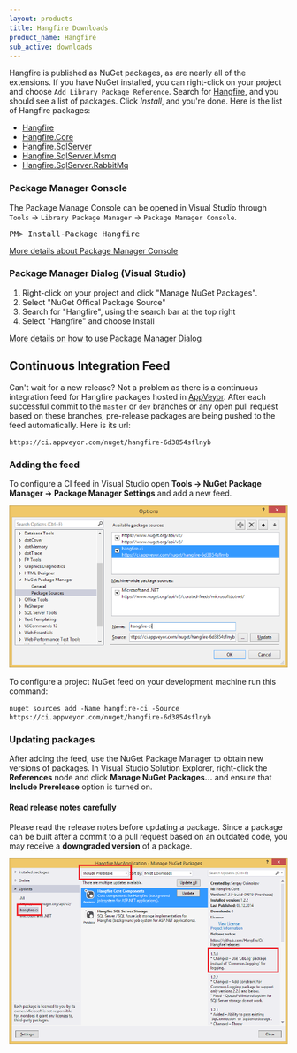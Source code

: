 ```yaml
---
layout: products
title: Hangfire Downloads
product_name: Hangfire
sub_active: downloads
---
```


Hangfire is published as NuGet packages, as are nearly all of the extensions. If you have NuGet installed, you can right-click on your project and choose `Add Library Package Reference`. Search for <a href="https://www.nuget.org/packages?q=Hangfire">Hangfire</a>, and you should see a list of packages. Click *Install*, and you're done. Here is the list of Hangfire packages:

* [Hangfire](https://www.nuget.org/packages/Hangfire/)
* [Hangfire.Core](https://www.nuget.org/packages/Hangfire.Core/)
* [Hangfire.SqlServer](https://www.nuget.org/packages/Hangfire.SqlServer/)
* [Hangfire.SqlServer.Msmq](https://www.nuget.org/packages/Hangfire.SqlServer.MSMQ/)
* [Hangfire.SqlServer.RabbitMq](https://www.nuget.org/packages/Hangfire.SqlServer.RabbitMQ/)

### Package Manager Console

The Package Manage Console can be opened in Visual Studio through `Tools` &rarr; `Library Package Manager` &rarr; `Package Manager Console`. 

<pre class="nuget-install">PM> Install-Package Hangfire</pre>

<a href="http://docs.nuget.org/docs/start-here/Using-the-Package-Manager-Console" target="_blank">More details about Package Manager Console</a> <span class="glyphicon glyphicon-small glyphicon-new-window"></span>

### Package Manager Dialog (Visual Studio)

1. Right-click on your project and click "Manage NuGet Packages".
2. Select "NuGet Offical Package Source"
3. Search for "Hangfire", using the search bar at the top right
4. Select "Hangfire" and choose Install

<a href="http://docs.nuget.org/docs/start-here/managing-nuget-packages-using-the-dialog" target="_blank">More details on how to use Package Manager Dialog</a> <span class="glyphicon glyphicon-small glyphicon-new-window"></span>

## Continuous Integration Feed

Can't wait for a new release? Not a problem as there is a continuous integration feed for Hangfire packages hosted in [AppVeyor](http://www.appveyor.com/). After each successful commit to the `master` or `dev` branches or any open pull request based on these branches, pre-release packages are being pushed to the feed automatically. Here is its url:

```
https://ci.appveyor.com/nuget/hangfire-6d3854sflnyb
```

### Adding the feed

To configure a CI feed in Visual Studio open **Tools &rarr; NuGet Package Manager &rarr; Package Manager Settings** and add a new feed.

![Package Sources Window](/img/pkg-source.png)

To configure a project NuGet feed on your development machine run this command:

```
nuget sources add -Name hangfire-ci -Source https://ci.appveyor.com/nuget/hangfire-6d3854sflnyb
```

### Updating packages

After adding the feed, use the NuGet Package Manager to obtain new versions of packages. In Visual Studio Solution Explorer, right-click the **References** node and click **Manage NuGet Packages...** and ensure that **Include Prerelease** option is turned on.

<div class="alert alert-warning">
	<h4>Read release notes carefully</h4>
	<p>
		Please read the release notes before updating a package. Since a package can be built after a commit to a pull request based on an outdated code, you may receive a <strong>downgraded version</strong> of a package.
	</p>
</div>

<img src="/img/pkg-manager-ci.png" alt="Package Manager Window" style="max-width: 100%;">
